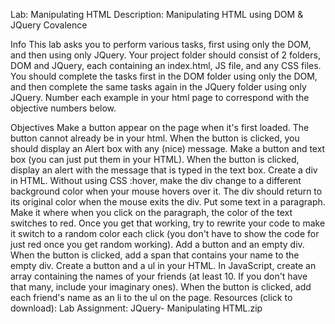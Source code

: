 
Lab: Manipulating HTML Description: Manipulating HTML using DOM & JQuery Covalence

Info This lab asks you to perform various tasks, first using only the DOM, and then using only JQuery. Your project folder should consist of 2 folders, DOM and JQuery, each containing an index.html, JS file, and any CSS files. You should complete the tasks first in the DOM folder using only the DOM, and then complete the same tasks again in the JQuery folder using only JQuery. Number each example in your html page to correspond with the objective numbers below.

Objectives Make a button appear on the page when it's first loaded. The button cannot already be in your html. When the button is clicked, you should display an Alert box with any (nice) message. Make a button and text box (you can just put them in your HTML). When the button is clicked, display an alert with the message that is typed in the text box. Create a div in HTML. Without using CSS :hover, make the div change to a different background color when your mouse hovers over it. The div should return to its original color when the mouse exits the div. Put some text in a paragraph. Make it where when you click on the paragraph, the color of the text switches to red. Once you get that working, try to rewrite your code to make it switch to a random color each click (you don't have to show the code for just red once you get random working). Add a button and an empty div. When the button is clicked, add a span that contains your name to the empty div. Create a button and a ul in your HTML. In JavaScript, create an array containing the names of your friends (at least 10. If you don't have that many, include your imaginary ones). When the button is clicked, add each friend's name as an li to the ul on the page. Resources (click to download): Lab Assignment: JQuery- Manipulating HTML.zip